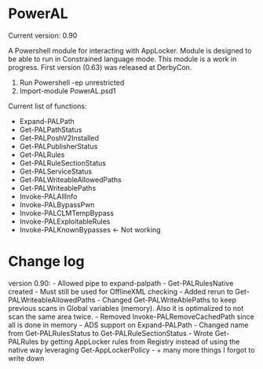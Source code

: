# PowerAL

Current version: 0.90

A Powershell module for interacting with AppLocker.
Module is designed to be able to run in Constrained language mode.
This module is a work in progress. First version (0.63) was released at DerbyCon.

1. Run Powershell -ep unrestricted
2. Import-module PowerAL.psd1

Current list of functions:

- Expand-PALPath
- Get-PALPathStatus
- Get-PALPoshV2Installed
- Get-PALPublisherStatus
- Get-PALRules
- Get-PALRuleSectionStatus
- Get-PALServiceStatus
- Get-PALWriteableAllowedPaths
- Get-PALWriteablePaths
- Invoke-PALAllInfo
- Invoke-PALBypassPwn
- Invoke-PALCLMTempBypass
- Invoke-PALExploitableRules
- Invoke-PALKnownBypasses <- Not working


# Change log

version 0.90:
	- Allowed pipe to expand-palpath
	- Get-PALRulesNative created - Must still be used for OfflineXML checking
	- Added rerun to Get-PALWriteableAllowedPaths
	- Changed Get-PALWriteAblePaths to keep previous scans in Global variables (memory). Also it is optimalized to not scan the same area twice.
	- Removed Invoke-PALRemoveCachedPath since all is done in memory
	- ADS support on Expand-PALPath
	- Changed name from Get-PALRulesStatus to Get-PALRuleSectionStatus
	- Wrote Get-PALRules by getting AppLocker rules from Registry instead of using the native way leveraging Get-AppLockerPolicy
	- + many more things I forgot to write down